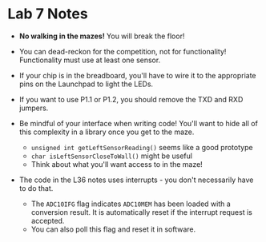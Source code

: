 # Lab 7 Notes

- **No walking in the mazes!**  You will break the floor!

- You can dead-reckon for the competition, not for functionality!  Functionality must use at least one sensor.

- If your chip is in the breadboard, you'll have to wire it to the appropriate pins on the Launchpad to light the LEDs.
- If you want to use P1.1 or P1.2, you should remove the TXD and RXD jumpers.

- Be mindful of your interface when writing code!  You'll want to hide all of this complexity in a library once you get to the maze.
  - `unsigned int getLeftSensorReading()` seems like a good prototype
  - `char isLeftSensorCloseToWall()` might be useful
  - Think about what you'll want access to in the maze!

- The code in the L36 notes uses interrupts - you don't necessarily have to do that.
  - The `ADC10IFG` flag indicates `ADC10MEM` has been loaded with a conversion result.  It is automatically reset if the interrupt request is accepted.
  - You can also poll this flag and reset it in software.


